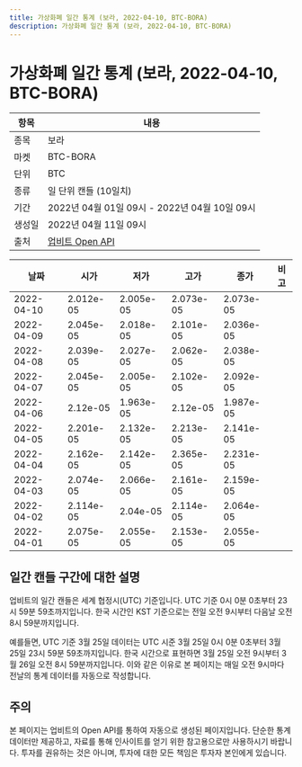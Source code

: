 ```yaml
---
title: 가상화폐 일간 통계 (보라, 2022-04-10, BTC-BORA)
description: 가상화폐 일간 통계 (보라, 2022-04-10, BTC-BORA)
---
```



가상화폐 일간 통계 (보라, 2022-04-10, BTC-BORA)
===

|항목|내용|
|--|--|
|종목|보라|
|마켓|BTC-BORA|
|단위|BTC|
|종류|일 단위 캔들 (10일치)|
|기간|2022년 04월 01일 09시 - 2022년 04월 10일 09시|
|생성일|2022년 04월 11일 09시|
|출처|[업비트 Open API](https://docs.upbit.com)|


|날짜|시가|저가|고가|종가|비고|
|--|--|--|--|--|--|
|2022-04-10|2.012e-05|2.005e-05|2.073e-05|2.073e-05|    |
|2022-04-09|2.045e-05|2.018e-05|2.101e-05|2.036e-05|    |
|2022-04-08|2.039e-05|2.027e-05|2.062e-05|2.038e-05|    |
|2022-04-07|2.045e-05|2.005e-05|2.102e-05|2.092e-05|    |
|2022-04-06|2.12e-05|1.963e-05|2.12e-05|1.987e-05|    |
|2022-04-05|2.201e-05|2.132e-05|2.213e-05|2.141e-05|    |
|2022-04-04|2.162e-05|2.142e-05|2.365e-05|2.231e-05|    |
|2022-04-03|2.074e-05|2.066e-05|2.161e-05|2.159e-05|    |
|2022-04-02|2.114e-05|2.04e-05|2.114e-05|2.064e-05|    |
|2022-04-01|2.075e-05|2.055e-05|2.153e-05|2.055e-05|    |


일간 캔들 구간에 대한 설명
---


업비트의 일간 캔들은 세계 협정시(UTC) 기준입니다. 
UTC 기준 0시 0분 0초부터 23시 59분 59초까지입니다. 
한국 시간인 KST 기준으로는 전일 오전 9시부터 다음날 오전 8시 59분까지입니다. 


예를들면, UTC 기준 3월 25일 데이터는 UTC 시준 3월 25일 0시 0분 0초부터 3월 25일 23시 59분 59초까지입니다. 
한국 시간으로 표현하면 3월 25일 오전 9시부터 3월 26일 오전 8시 59분까지입니다. 
이와 같은 이유로 본 페이지는 매일 오전 9시마다 전날의 통계 데이터를 자동으로 작성합니다. 


주의
---


본 페이지는 업비트의 Open API를 통하여 자동으로 생성된 페이지입니다. 
단순한 통계 데이터만 제공하고, 자료를 통해 인사이트를 얻기 위한 참고용으로만 사용하시기 바랍니다. 
투자를 권유하는 것은 아니며, 투자에 대한 모든 책임은 투자자 본인에게 있습니다. 
